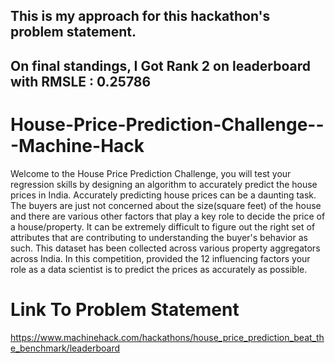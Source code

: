 ## This is my approach for this hackathon's problem statement.
## On final standings, I Got Rank 2 on leaderboard with RMSLE : 0.25786

# House-Price-Prediction-Challenge---Machine-Hack
Welcome to the House Price Prediction Challenge, you will test your regression skills by designing an algorithm to accurately predict the house prices in India. Accurately predicting house prices can be a daunting task. The buyers are just not concerned about the size(square feet) of the house and there are various other factors that play a key role to decide the price of a house/property. It can be extremely difficult to figure out the right set of attributes that are contributing to understanding the buyer's behavior as such. This dataset has been collected across various property aggregators across India.  In this competition, provided the 12 influencing factors your role as a data scientist is to predict the prices as accurately as possible.

# Link To Problem Statement
https://www.machinehack.com/hackathons/house_price_prediction_beat_the_benchmark/leaderboard

